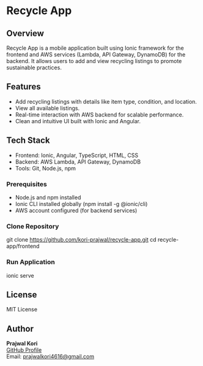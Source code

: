 # Recycle App 
 
## Overview 
Recycle App is a mobile application built using Ionic framework for the frontend and AWS services (Lambda, API Gateway, DynamoDB) for the backend. It allows users to add and view recycling listings to promote sustainable practices. 
 
## Features 
- Add recycling listings with details like item type, condition, and location. 
- View all available listings. 
- Real-time interaction with AWS backend for scalable performance. 
- Clean and intuitive UI built with Ionic and Angular. 
 
## Tech Stack 
- Frontend: Ionic, Angular, TypeScript, HTML, CSS 
- Backend: AWS Lambda, API Gateway, DynamoDB 
- Tools: Git, Node.js, npm 
 
 
### Prerequisites 
- Node.js and npm installed 
- Ionic CLI installed globally (npm install -g @ionic/cli) 
- AWS account configured (for backend services) 
 
### Clone Repository 
git clone https://github.com/kori-prajwal/recycle-app.git 
cd recycle-app/frontend 
 
### Run Application 
ionic serve 
 
## License 
MIT License 
 
## Author 
**Prajwal Kori**  
[GitHub Profile](https://github.com/kori-prajwal)  
Email: prajwalkori4616@gmail.com 
